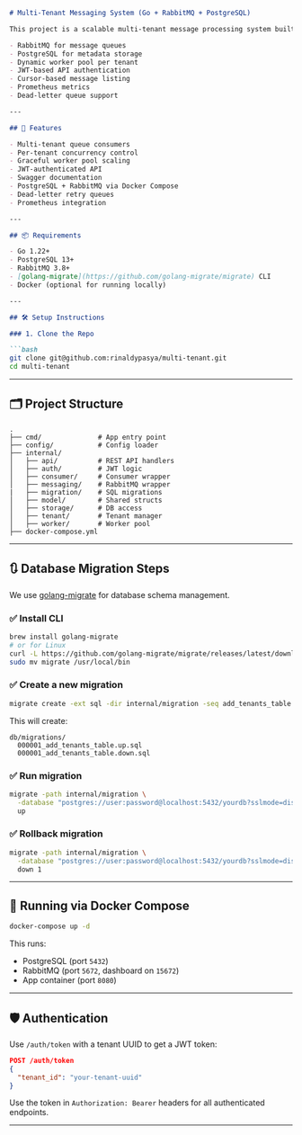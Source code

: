 ````markdown
# Multi-Tenant Messaging System (Go + RabbitMQ + PostgreSQL)

This project is a scalable multi-tenant message processing system built in Go with:

- RabbitMQ for message queues
- PostgreSQL for metadata storage
- Dynamic worker pool per tenant
- JWT-based API authentication
- Cursor-based message listing
- Prometheus metrics
- Dead-letter queue support

---

## 🚀 Features

- Multi-tenant queue consumers
- Per-tenant concurrency control
- Graceful worker pool scaling
- JWT-authenticated API
- Swagger documentation
- PostgreSQL + RabbitMQ via Docker Compose
- Dead-letter retry queues
- Prometheus integration

---

## 📦 Requirements

- Go 1.22+
- PostgreSQL 13+
- RabbitMQ 3.8+
- [golang-migrate](https://github.com/golang-migrate/migrate) CLI
- Docker (optional for running locally)

---

## 🛠 Setup Instructions

### 1. Clone the Repo

```bash
git clone git@github.com:rinaldypasya/multi-tenant.git
cd multi-tenant
````

---

## 🗂 Project Structure

```
.
├── cmd/              # App entry point
├── config/           # Config loader
├── internal/
│   ├── api/          # REST API handlers
│   ├── auth/         # JWT logic
│   ├── consumer/     # Consumer wrapper
│   ├── messaging/    # RabbitMQ wrapper
|   ├── migration/    # SQL migrations
│   ├── model/        # Shared structs
│   ├── storage/      # DB access
│   ├── tenant/       # Tenant manager
│   ├── worker/       # Worker pool
├── docker-compose.yml
```

---

## 🔃 Database Migration Steps

We use [golang-migrate](https://github.com/golang-migrate/migrate) for database schema management.

### ✅ Install CLI

```bash
brew install golang-migrate
# or for Linux
curl -L https://github.com/golang-migrate/migrate/releases/latest/download/migrate.linux-amd64.tar.gz | tar xvz
sudo mv migrate /usr/local/bin
```

### ✅ Create a new migration

```bash
migrate create -ext sql -dir internal/migration -seq add_tenants_table
```

This will create:

```
db/migrations/
  000001_add_tenants_table.up.sql
  000001_add_tenants_table.down.sql
```

### ✅ Run migration

```bash
migrate -path internal/migration \
  -database "postgres://user:password@localhost:5432/yourdb?sslmode=disable" \
  up
```

### ✅ Rollback migration

```bash
migrate -path internal/migration \
  -database "postgres://user:password@localhost:5432/yourdb?sslmode=disable" \
  down 1
```

---

## 🐳 Running via Docker Compose

```bash
docker-compose up -d
```

This runs:

* PostgreSQL (port `5432`)
* RabbitMQ (port `5672`, dashboard on `15672`)
* App container (port `8080`)

---

## 🛡️ Authentication

Use `/auth/token` with a tenant UUID to get a JWT token:

```json
POST /auth/token
{
  "tenant_id": "your-tenant-uuid"
}
```

Use the token in `Authorization: Bearer` headers for all authenticated endpoints.

---
